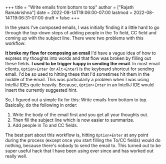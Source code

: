 +++
title = "Write emails from bottom to top"
author = ["Rajath Ramakrishna"]
date = 2022-08-14T19:06:00-07:00
lastmod = 2022-08-14T19:06:31-07:00
draft = false
+++

In the years I've composed emails, I was initially finding it a little hard to go through the top-down steps of adding people in the To field, CC field and coming up with the subject line. There were two problems with this workflow:

**It broke my flow for composing an email**
I'd have a vague idea of how to express my thoughts into words and that flow was broken by filling out these fields.
**I used to be trigger happy in sending the email**.
In most email clients, `Option+Enter` (or `Alt+Enter`) is the keyboard shortcut for sending email. I'd be so used to hitting these that I'd sometimes hit them in the middle of the email. This was particularly a problem when I was using IntelliJ IDEs quite heavily. Because, `Option+Enter` in an IntelliJ IDE would insert the currently suggested hint.

So, I figured out a simple fix for this: Write emails from bottom to top. Basically, do the following in order:

1.  Write the body of the email first and you get all your thoughts out.
2.  Then fill the subject line which is now easier to summarize.
3.  Add people in To and CC fields.

The best part about this workflow is, hitting `Option+Enter` at any point during the process (except once you start filling the To/CC fields) would do nothing, because there's nobody to send the email to. This turned out to be super useful hack that I have been using ever since and has worked out really well.